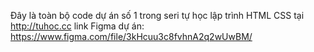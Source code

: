 Đây là toàn bộ code dự án số 1 trong seri tự học lập trình HTML CSS tại http://tuhoc.cc link Figma dự án: 
https://www.figma.com/file/3kHcuu3c8fvhnA2q2wUwBM/
